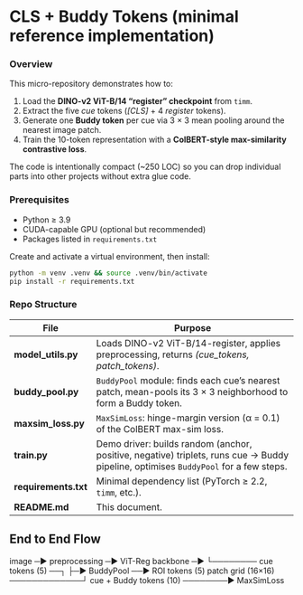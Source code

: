 # CLS + Buddy Tokens (minimal reference implementation)

### Overview
This micro-repository demonstrates how to:
1. Load the **DINO-v2 ViT-B/14 “register” checkpoint** from `timm`.
2. Extract the five *cue* tokens (*[CLS]* + 4 *register* tokens).
3. Generate one **Buddy token** per cue via 3 × 3 mean pooling around the nearest image patch.
4. Train the 10-token representation with a **ColBERT-style max-similarity contrastive loss**.

The code is intentionally compact (~250 LOC) so you can drop individual parts into other projects without extra glue code.

### Prerequisites
* Python ≥ 3.9  
* CUDA-capable GPU (optional but recommended)  
* Packages listed in `requirements.txt`

Create and activate a virtual environment, then install:

```bash
python -m venv .venv && source .venv/bin/activate
pip install -r requirements.txt
```

### Repo Structure

| File                 | Purpose                                                                                                                             |
| -------------------- | ----------------------------------------------------------------------------------------------------------------------------------- |
| **model\_utils.py**  | Loads DINO-v2 ViT-B/14-register, applies preprocessing, returns *(cue\_tokens, patch\_tokens)*.                                     |
| **buddy\_pool.py**   | `BuddyPool` module: finds each cue’s nearest patch, mean-pools its 3 × 3 neighborhood to form a Buddy token.                        |
| **maxsim\_loss.py**  | `MaxSimLoss`: hinge-margin version (α = 0.1) of the ColBERT max-sim loss.                                                           |
| **train.py**         | Demo driver: builds random (anchor, positive, negative) triplets, runs cue → Buddy pipeline, optimises `BuddyPool` for a few steps. |
| **requirements.txt** | Minimal dependency list (PyTorch ≥ 2.2, `timm`, etc.).                                                                              |
| **README.md**        | This document.                                                                                                                      |
## End to End Flow

image ─▶ preprocessing ─▶ ViT-Reg backbone ─▶
      └──────── cue tokens (5) ──┐
                                 ├─▶ BuddyPool ──▶ ROI tokens (5)
patch grid (16×16) ─────────────┘
cue + Buddy tokens (10) ────────▶ MaxSimLoss
